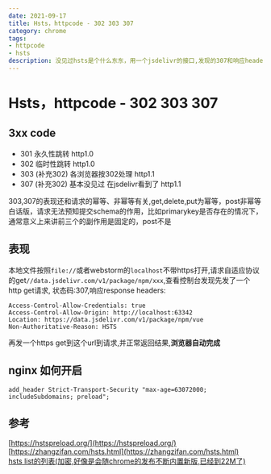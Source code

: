 ```yaml
---
date: 2021-09-17
title: Hsts，httpcode - 302 303 307
category: chrome
tags:
- httpcode
- hsts
description: 没见过hsts是个什么东东，用一个jsdelivr的接口,发现的307和响应header里面有hsts 
---
```

# Hsts，httpcode - 302 303 307

## 3xx code
- 301 永久性跳转 http1.0
- 302 临时性跳转 http1.0
- 303 (补充302) 各浏览器按302处理 http1.1
- 307 (补充302) 基本没见过 在jsdelivr看到了 http1.1

303,307的表现还和请求的幂等、非幂等有关,get,delete,put为幂等，post非幂等  
白话版，请求无法预知提交schema的作用，比如primarykey是否存在的情况下，通常意义上来讲前三个的副作用是固定的，post不是

## 表现
本地文件按照`file://`或者webstorm的`localhost`不带https打开,请求自适应协议的get`//data.jsdelivr.com/v1/package/npm/xxx`,查看控制台发现先发了一个http get请求,
状态码:307,响应response headers:

```text
Access-Control-Allow-Credentials: true
Access-Control-Allow-Origin: http://localhost:63342
Location: https://data.jsdelivr.com/v1/package/npm/vue
Non-Authoritative-Reason: HSTS
```

再发一个https get到这个url到请求,并正常返回结果,**浏览器自动完成**

## nginx 如何开启
```text
add_header Strict-Transport-Security "max-age=63072000; includeSubdomains; preload";
```
## 参考

[https://hstspreload.org/](https://hstspreload.org/)  
[https://zhangzifan.com/hsts.html](https://zhangzifan.com/hsts.html)  
[hsts list的列表(加密,好像是会随chrome的发布不断内置新版,已经到22M了)](https://chromium.googlesource.com/chromium/src/+/master/net/http/transport_security_state_static.json?format=TEXT)


